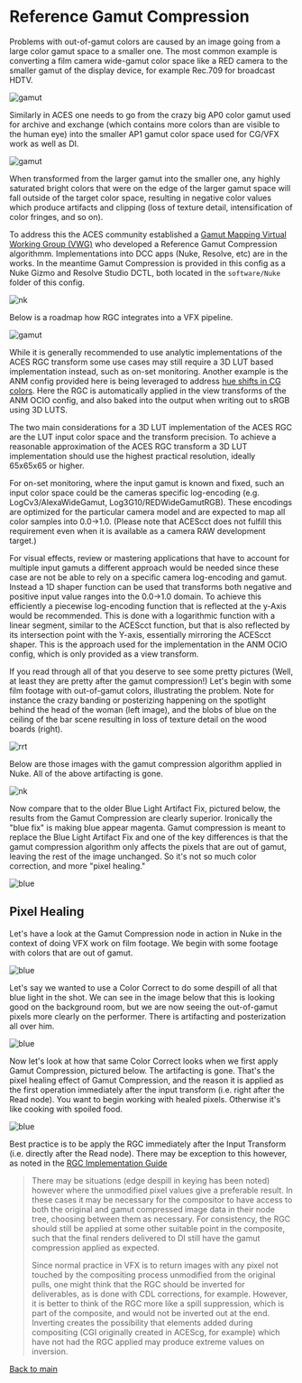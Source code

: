 # Reference Gamut Compression
 
Problems with out-of-gamut colors are caused by an image going from a large color gamut space to a smaller one. The most common example is converting a 
film camera wide-gamut color space like a RED camera  to  the  smaller  gamut  of  the  display  device, for example Rec.709 for broadcast HDTV. 

![gamut](img/gamut5.jpg)

Similarly in ACES one needs to go from the crazy big AP0 color gamut used for archive and exchange (which contains more colors than are visible to the human eye) into the smaller AP1 gamut color space used for CG/VFX work as well as DI. 

![gamut](img/gamut4.jpg)

When transformed from the larger gamut into the smaller one, any highly saturated bright colors that were on the edge of the larger gamut space will fall outside of the  target  color  space, resulting in negative color values which produce artifacts and clipping (loss  of  texture detail, intensification  of  color  fringes, and so on).

To address this the ACES community established a [Gamut Mapping Virtual  Working  Group  (VWG)](https://github.com/ampas/aces-vwg-gamut-mapping-2020) who developed a Reference Gamut Compression algorithmm. Implementations into DCC apps (Nuke, Resolve, etc) are in the works. In the meantime Gamut Compression is provided in this config as a Nuke Gizmo and Resolve Studio DCTL, both located in the ````software/Nuke```` folder of this config. 

![nk](img/Nuke3.png)

Below is a roadmap how RGC integrates into a VFX pipeline.

![gamut](img/pipeline3.jpg)

While it is generally recommended to use analytic implementations of the ACES RGC transform some use cases may still require a 3D LUT based implementation instead, such as on-set monitoring. Another example is the ANM config provided here is being leveraged to address [hue shifts in CG colors](chroma.md). Here the RGC is automatically applied in the view transforms of the ANM OCIO config, and also baked into the output when writing out to sRGB using 3D LUTS. 

The two main considerations for a 3D LUT implementation of the ACES RGC are the LUT input color space and the transform precision. To achieve a reasonable approximation of the ACES RGC transform a 3D LUT implementation should use the highest practical resolution, ideally 65x65x65 or higher.

For on-set monitoring, where the input gamut is known and fixed, such an input color space could be the cameras specific log-encoding (e.g. LogCv3/AlexaWideGamut, Log3G10/REDWideGamutRGB). These encodings are optimized for the particular camera model and are expected to map all color samples into 0.0→1.0. (Please note that ACEScct does not fulfill this requirement even when it is available as a camera RAW development target.)

For visual effects, review or mastering applications that have to account for multiple input gamuts a different approach would be needed since these case are not be able to rely on a specific camera log-encoding and gamut. Instead a 1D shaper function can be used that transforms both negative and positive input value ranges into the 0.0→1.0 domain. To achieve this efficiently a piecewise log-encoding function that is reflected at the y-Axis would be recommended. This is done with a logarithmic function with a linear segment, similar to the ACEScct function, but that is also reflected by its intersection point with the Y-axis, essentially mirroring the ACEScct shaper. This is the approach used for the implementation in the ANM OCIO config, which is only provided as a view transform.
 
If you read through all of that you deserve to see some pretty pictures (Well, at least they are pretty after the gamut compression!) Let's begin with some film footage with out-of-gamut colors, illustrating the problem. Note for instance the crazy banding or posterizing happening on the spotlight behind the head of the woman (left image), and the blobs of blue on the ceiling of the bar scene resulting in loss  of  texture detail on the wood boards (right).
  
![rrt](img/Gamut_rrt.png)
    
Below are those images with the gamut compression algorithm applied in Nuke. All of the above artifacting is gone. 
    
 ![nk](img/Gamut_nk.png) 
     
      
Now compare that to the older Blue Light Artifact Fix, pictured below, the results from the Gamut Compression are clearly superior. Ironically the "blue fix" is making blue appear magenta. Gamut compression is meant to replace the Blue Light Artifact Fix and one of the key differences is that the gamut compression algorithm only affects the pixels that are out of gamut, leaving the rest of the image unchanged. So it's not so much color correction, and more "pixel healing."

![blue](img/Gamut_bluefix.png)


## Pixel Healing

Let's have a look at the Gamut Compression node in action in Nuke in the context of doing VFX work on film footage. We begin with some footage with colors that are out of gamut. 

![blue](img/guitar1.png)

Let's say we wanted to use a Color Correct to do some despill of all that blue light in the shot. We can see in the image below that this is looking good on the background room, but we are now seeing the out-of-gamut pixels more clearly on the performer. There is artifacting and posterization all over him.

![blue](img/guitar2.png)

Now let's look at how that same Color Correct looks when we first apply Gamut Compression, pictured below. The artifacting is gone. That's the pixel healing effect of Gamut Compression, and the reason it is applied as the first operation immediately after the input transform (i.e. right after the Read node). You want to begin working with healed pixels. Otherwise it's like cooking with spoiled food.

![blue](img/guitar3.png)

Best practice is to be apply the RGC immediately after the Input Transform (i.e. directly after the Read node). There may be exception to this however, as noted in the [RGC Implementation Guide](https://paper.dropbox.com/doc/ACES-Gamut-Compression-User-Guide-8AodniaKveYsNgOwkuhTl)

> There may be situations (edge despill in keying has been noted) however where the unmodified pixel values give a preferable result. In these cases it may be necessary for the compositor to have access to both the original and gamut compressed image data in their node tree, choosing between them as necessary. For consistency, the RGC should still be applied at some other suitable point in the composite, such that the final renders delivered to DI still have the gamut compression applied as expected.
>
> Since normal practice in VFX is to return images with any pixel not touched by the compositing process unmodified from the original pulls, one might think that the RGC should be inverted for deliverables, as is done with CDL corrections, for example. However, it is better to think of the RGC more like a spill suppression, which is part of the composite, and would not be inverted out at the end. Inverting creates the possibility that elements added during compositing (CGI  originally created in ACEScg, for example) which have not had the RGC applied may produce extreme values on inversion. 


[Back to main](../StdX_ACES)
